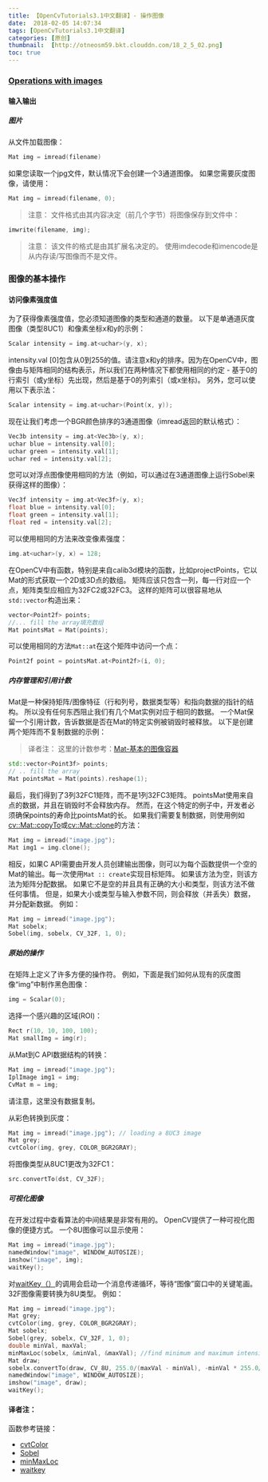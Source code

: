 ```yaml
---
title: 【OpenCvTutorials3.1中文翻译】- 操作图像
date:  2018-02-05 14:07:34
tags: [OpenCvTutorials3.1中文翻译]
categories: [原创]
thumbnail:  [http://otneosm59.bkt.clouddn.com/18_2_5_02.png]
toc: true
---
```

<!-- Go to www.addthis.com/dashboard to customize your tools -->
<script type="text/javascript" src="//s7.addthis.com/js/300/addthis_widget.js#pubid=ra-59cb1e1aae525c27"></script>
### [Operations with images](https://docs.opencv.org/3.1.0/d5/d98/tutorial_mat_operations.html)

#### 输入输出

##### 图片

从文件加载图像：
```C++
Mat img = imread(filename)
```
如果您读取一个jpg文件，默认情况下会创建一个3通道图像。 如果您需要灰度图像，请使用：
```C++
Mat img = imread(filename, 0);
```
<!-- more -->
> 注意：
文件格式由其内容决定（前几个字节）将图像保存到文件中：

```C++
imwrite(filename, img);
```
> 注意： 该文件的格式是由其扩展名决定的。
使用imdecode和imencode是从内存读/写图像而不是文件。


### 图像的基本操作
#### 访问像素强度值
为了获得像素强度值，您必须知道图像的类型和通道的数量。 以下是单通道灰度图像（类型8UC1）和像素坐标x和y的示例：
```C++
Scalar intensity = img.at<uchar>(y, x);
```
intensity.val [0]包含从0到255的值。请注意x和y的排序。因为在OpenCV中，图像由与矩阵相同的结构表示，所以我们在两种情况下都使用相同的约定 - 基于0的行索引（或y坐标）先出现，然后是基于0的列索引（或x坐标)。 另外，您可以使用以下表示法：
```C++
Scalar intensity = img.at<uchar>(Point(x, y));
```
现在让我们考虑一个BGR颜色排序的3通道图像（imread返回的默认格式）：
```C++
Vec3b intensity = img.at<Vec3b>(y, x);
uchar blue = intensity.val[0];
uchar green = intensity.val[1];
uchar red = intensity.val[2];
```
您可以对浮点图像使用相同的方法（例如，可以通过在3通道图像上运行Sobel来获得这样的图像）：

```C++
Vec3f intensity = img.at<Vec3f>(y, x);
float blue = intensity.val[0];
float green = intensity.val[1];
float red = intensity.val[2];
```
可以使用相同的方法来改变像素强度：
```C++
img.at<uchar>(y, x) = 128;
```
在OpenCV中有函数，特别是来自calib3d模块的函数，比如projectPoints，它以Mat的形式获取一个2D或3D点的数组。 矩阵应该只包含一列，每一行对应一个点，矩阵类型应相应为32FC2或32FC3。 这样的矩阵可以很容易地从`std::vector`构造出来：
```C++
vector<Point2f> points;
//... fill the array填充数组
Mat pointsMat = Mat(points);
```
可以使用相同的方法`Mat::at`在这个矩阵中访问一个点：
```C++
Point2f point = pointsMat.at<Point2f>(i, 0);
```
##### 内存管理和引用计数
Mat是一种保持矩阵/图像特征（行和列号，数据类型等）和指向数据的指针的结构。 所以没有任何东西阻止我们有几个Mat实例对应于相同的数据。 一个Mat保留一个引用计数，告诉数据是否在Mat的特定实例被销毁时被释放。 以下是创建两个矩阵而不复制数据的示例：
> 译者注：
这里的计数参考：[Mat-基本的图像容器](http://little-rocket.cn/2018/02/04/%E3%80%90OpenCvTutorials3-1%E4%B8%AD%E6%96%87%E7%BF%BB%E8%AF%91%E3%80%91-%20Mat-%E5%9F%BA%E6%9C%AC%E7%9A%84%E5%9B%BE%E5%83%8F%E5%AE%B9%E5%99%A8/)

```C++
std::vector<Point3f> points;
// .. fill the array
Mat pointsMat = Mat(points).reshape(1);
```
最后，我们得到了3列32FC1矩阵，而不是1列32FC3矩阵。 pointsMat使用来自点的数据，并且在销毁时不会释放内存。 然而，在这个特定的例子中，开发者必须确保points的寿命比pointsMat的长。 如果我们需要复制数据，则使用例如[cv::Mat::copyTo](https://docs.opencv.org/3.1.0/d3/d63/classcv_1_1Mat.html#a4331fa88593a9a9c14c0998574695ebb)或[cv::Mat::clone](https://docs.opencv.org/3.1.0/d3/d63/classcv_1_1Mat.html#afb01ff6b2231b72f55618bfb66a5326b)的方法：

```C++
Mat img = imread("image.jpg");
Mat img1 = img.clone();
```
相反，如果C API需要由开发人员创建输出图像，则可以为每个函数提供一个空的Mat的输出。每一次使用`Mat :: create`实现目标矩阵。 如果该方法为空，则该方法为矩阵分配数据。 如果它不是空的并且具有正确的大小和类型，则该方法不做任何事情。 但是，如果大小或类型与输入参数不同，则会释放（并丢失）数据，并分配新数据。 例如：
```C++
Mat img = imread("image.jpg");
Mat sobelx;
Sobel(img, sobelx, CV_32F, 1, 0);
```
##### 原始的操作
在矩阵上定义了许多方便的操作符。 例如，下面是我们如何从现有的灰度图像“img”中制作黑色图像：
```C++
img = Scalar(0);
```
选择一个感兴趣的区域(ROI)：
```C++
Rect r(10, 10, 100, 100);
Mat smallImg = img(r);
```
从Mat到C API数据结构的转换：
```C++
Mat img = imread("image.jpg");
IplImage img1 = img;
CvMat m = img;
```
请注意，这里没有数据复制。

从彩色转换到灰度：
```C++
Mat img = imread("image.jpg"); // loading a 8UC3 image
Mat grey;
cvtColor(img, grey, COLOR_BGR2GRAY);
```

将图像类型从8UC1更改为32FC1：

```C++
src.convertTo(dst, CV_32F);
```
##### 可视化图像
在开发过程中查看算法的中间结果是非常有用的。 OpenCV提供了一种可视化图像的便捷方式。 一个8U图像可以显示使用：

```C++
Mat img = imread("image.jpg");
namedWindow("image", WINDOW_AUTOSIZE);
imshow("image", img);
waitKey();
```
对[waitKey（）](https://docs.opencv.org/3.1.0/d7/dfc/group__highgui.html#ga5628525ad33f52eab17feebcfba38bd7)的调用会启动一个消息传递循环，等待“图像”窗口中的关键笔画。 32F图像需要转换为8U类型。 例如：

```C++
Mat img = imread("image.jpg");
Mat grey;
cvtColor(img, grey, COLOR_BGR2GRAY);
Mat sobelx;
Sobel(grey, sobelx, CV_32F, 1, 0);
double minVal, maxVal;
minMaxLoc(sobelx, &minVal, &maxVal); //find minimum and maximum intensities
Mat draw;
sobelx.convertTo(draw, CV_8U, 255.0/(maxVal - minVal), -minVal * 255.0/(maxVal - minVal));
namedWindow("image", WINDOW_AUTOSIZE);
imshow("image", draw);
waitKey();
```
####  译者注：
函数参考链接：
* [cvtColor](https://docs.opencv.org/3.1.0/d7/d1b/group__imgproc__misc.html#ga397ae87e1288a81d2363b61574eb8cab)
* [Sobel](https://docs.opencv.org/3.1.0/d4/d86/group__imgproc__filter.html#gacea54f142e81b6758cb6f375ce782c8d)
* [minMaxLoc](https://docs.opencv.org/3.1.0/d2/de8/group__core__array.html#gab473bf2eb6d14ff97e89b355dac20707)
* [waitkey](https://docs.opencv.org/3.1.0/d7/dfc/group__highgui.html#ga5628525ad33f52eab17feebcfba38bd7)